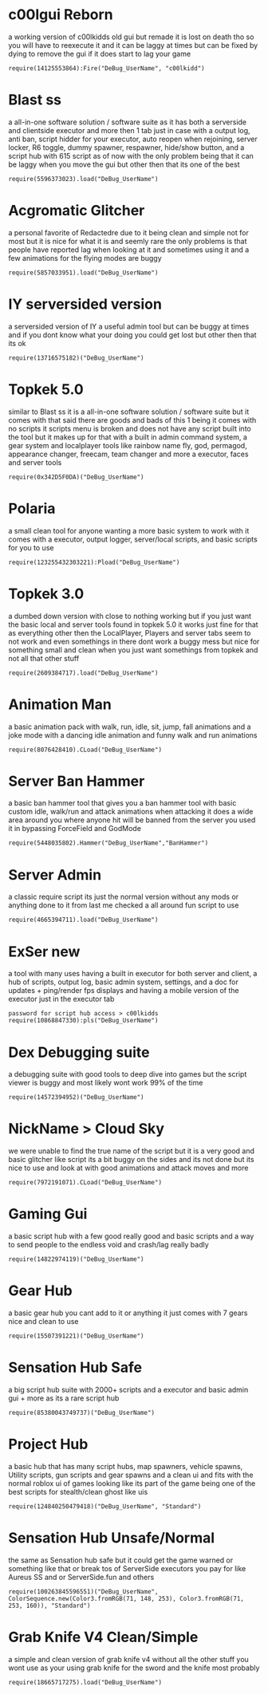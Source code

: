 # c00lgui Reborn
a working version of c00lkidds old gui but remade it is lost on death tho so you will have to reexecute it and it can be laggy at times but can be fixed by dying to remove the gui if it does start to lag your game
```
require(14125553864):Fire("DeBug_UserName", "c00lkidd")
```
# Blast ss
a all-in-one software solution / software suite as it has both a serverside and clientside executor and more then 1 tab just in case with a output log, anti ban, script hidder for your executor, auto reopen when rejoining, server locker, R6 toggle, dummy spawner, respawner, hide/show button, and a script hub with 615 script as of now with the only problem being that it can be laggy when you move the gui but other then that its one of the best
```
require(5596373023).load("DeBug_UserName") 
```
# Acgromatic Glitcher
a personal favorite of Redactedre due to it being clean and simple not for most but it is nice for what it is and seemly rare the only problems is that people have reported lag when looking at it and sometimes using it and a few animations for the flying modes are buggy
```
require(5857033951).load("DeBug_UserName")
```
# IY serversided version
a serversided version of IY a useful admin tool but can be buggy at times and if you dont know what your doing you could get lost but other then that its ok
```
require(13716575182)("DeBug_UserName")
```
# Topkek 5.0
similar to Blast ss it is a all-in-one software solution / software suite but it comes with that said there are goods and bads of this 1 being it comes with no scripts it scripts menu is broken and does not have any script built into the tool but it makes up for that with a built in admin command system, a gear system and localplayer tools like rainbow name fly, god, permagod, appearance changer, freecam, team changer and more a executor, faces and server tools
```
require(0x342D5F0DA)("DeBug_UserName")
```
# Polaria 
a small clean tool for anyone wanting a more basic system to work with it comes with a executor, output logger, server/local scripts, and basic scripts for you to use 
```
require(123255432303221):Pload("DeBug_UserName")
```
# Topkek 3.0
a dumbed down version with close to nothing working but if you just want the basic local and server tools found in topkek 5.0 it works just fine for that as everything other then the LocalPlayer, Players and server tabs seem to not work and even somethings in there dont work a buggy mess but nice for something small and clean when you just want somethings from topkek and not all that other stuff
```
require(2609384717).load("DeBug_UserName")
```
# Animation Man
a basic animation pack with walk, run, idle, sit, jump, fall animations and a joke mode with a dancing idle animation and funny walk and run animations
```
require(8076428410).CLoad("DeBug_UserName")
```
# Server Ban Hammer
a basic ban hammer tool that gives you a ban hammer tool with basic custom idle, walk/run and attack animations when attacking it does a wide area around you where anyone hit will be banned from the server you used it in bypassing ForceField and GodMode
```
require(5448035802).Hammer("DeBug_UserName","BanHammer")
```
# Server Admin
a classic require script its just the normal version without any mods or anything done to it from last me checked a all around fun script to use
```
require(4665394711).load("DeBug_UserName")
```
# ExSer new
a tool with many uses having a built in executor for both server and client, a hub of scripts, output log, basic admin system, settings, and a doc for updates + ping/render fps displays and having a mobile version of the executor just in the executor tab
```
password for script hub access > c00lkidds
require(10868847330):pls("DeBug_UserName")
```
# Dex Debugging suite
a debugging suite with good tools to deep dive into games but the script viewer is buggy and most likely wont work 99% of the time
```
require(14572394952)("DeBug_UserName")
```
# NickName > Cloud Sky
we were unable to find the true name of the script but it is a very good and basic glitcher like script its a bit buggy on the sides and its not done but its nice to use and look at with good animations and attack moves and more
```
require(7972191071).CLoad("DeBug_UserName")
```
# Gaming Gui
a basic script hub with a few good really good and basic scripts and a way to send people to the endless void and crash/lag really badly
```
require(14822974119)("DeBug_UserName")
```
# Gear Hub
a basic gear hub you cant add to it or anything it just comes with 7 gears nice and clean to use
```
require(15507391221)("DeBug_UserName")
```
# Sensation Hub Safe
a big script hub suite with 2000+ scripts and a executor and basic admin gui + more as its a rare script hub 
```
require(85380043749737)("DeBug_UserName")
```
# Project Hub
a basic hub that has many script hubs, map spawners, vehicle spawns, Utility scripts, gun scripts and gear spawns and a clean ui and fits with the normal roblox ui of games looking like its part of the game being one of the best scripts for stealth/clean ghost like uis
```
require(124840250479418)("DeBug_UserName", "Standard")
```
# Sensation Hub Unsafe/Normal
the same as Sensation hub safe but it could get the game warned or something like that or break tos of ServerSide executors you pay for like Aureus SS and or ServerSide.fun and others
```
require(100263845596551)("DeBug_UserName", ColorSequence.new(Color3.fromRGB(71, 148, 253), Color3.fromRGB(71, 253, 160)), "Standard")
```
# Grab Knife V4 Clean/Simple
a simple and clean version of grab knife v4 without all the other stuff you wont use as your using grab knife for the sword and the knife most probably
```
require(18665717275).load("DeBug_UserName")
```
